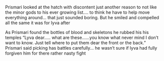 Prismari looked at the hatch with discontent just another reason to not like the minor gods to his ever growing list.... to think he have to help move everything around... that just sounded boring. But he smiled and compelled all the same it was for lyva after 

As Prismari found the bottles of blood and skeletons he rubbed his his temples “Lyva dear..... what are these......you know what never mind I don’t want to know. Just tell where to put them dear the front or the back.” Prismari said picking has battles carefully... he wasn’t sure if lyva had fully forgiven him for there rather nasty fight